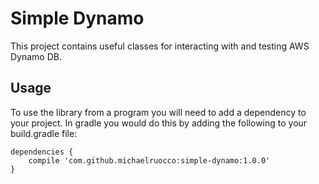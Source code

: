 # Simple Dynamo

This project contains useful classes for interacting with and testing AWS Dynamo DB.

## Usage

To use the library from a program you will need to add a dependency to your project. In
gradle you would do this by adding the following to your build.gradle file:

```
dependencies {
    compile 'com.github.michaelruocco:simple-dynamo:1.0.0'
}
```